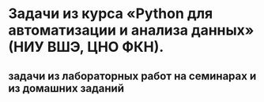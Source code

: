 # Задачи из курса «Python для автоматизации и анализа данных» (НИУ ВШЭ, ЦНО ФКН).
## задачи из лабораторных работ на семинарах и из домашних заданий
